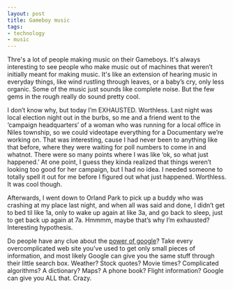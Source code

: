 ```yaml
---
layout: post
title: Gameboy music
tags:
- technology
- music
---
```

Thre's a lot of people making music on their Gameboys. It's always interesting to see people who make music out of machines that weren’t initially meant for making music. It's like an extension of hearing music in everyday things, like wind rustling through leaves, or a baby’s cry, only less organic. Some of the music just sounds like complete noise. But the few gems in the rough really do sound pretty cool.

I don’t know why, but today I’m EXHAUSTED. Worthless. Last night was local election night out in the burbs, so me and a friend went to the ‘campaign headquarters’ of a woman who was running for a local office in Niles township, so we could videotape everything for a Documentary we’re working on. That was interesting, cause I had never been to anything like that before, where they were waiting for poll numbers to come in and whatnot. There were so many points where I was like ‘ok, so what just happened.’ At one point, I guess they kinda realized that things weren’t looking too good for her campaign, but I had no idea. I needed someone to totally spell it out for me before I figured out what just happened. Worthless. It was cool though.

Afterwards, I went down to Orland Park to pick up a buddy who was crashing at my place last night, and when all was said and done, I didn’t get to bed til like 1a, only to wake up again at like 3a, and go back to sleep, just to get back up again at 7a. Hmmmm, maybe that’s why I’m exhausted? Interesting hypothesis.

Do people have any clue about the [power of google](http://www.google.com/help/features.html)? Take every overcomplicated web site you’ve used to get only small pieces of information, and most likely Google can give you the same stuff through their little search box. Weather? Stock quotes? Movie times? Complicated algorithms? A dictionary? Maps? A phone book? Flight information? Google can give you ALL that. Crazy.

